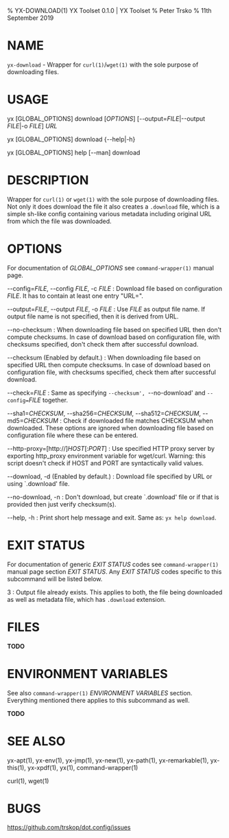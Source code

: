 % YX-DOWNLOAD(1) YX Toolset 0.1.0 | YX Toolset
% Peter Trsko
% 11th September 2019


# NAME

`yx-download` - Wrapper for `curl(1)`/`wget(1)` with the sole purpose of
downloading files.


# USAGE

yx \[GLOBAL\_OPTIONS] download \[*OPTIONS*]
\[\--output=*FILE*|\--output *FILE*|-o *FILE*] *URL*

yx \[GLOBAL\_OPTIONS] download {\--help|-h}

yx \[GLOBAL\_OPTIONS] help [\--man] download


# DESCRIPTION

Wrapper for `curl(1)` or `wget(1)` with the sole purpose of downloading
files.  Not only it does download the file it also creates a `.download` file,
which is a simple sh-like config containing various metadata including original
URL from which the file was downloaded.


# OPTIONS

For documentation of *GLOBAL_OPTIONS* see `command-wrapper(1)` manual page.

\--config=*FILE*, \--config *FILE*, -c *FILE*
:   Download file based on configuration *FILE*. It has to contain at least one
    entry "URL=<url>".

\--output=*FILE*, \--output *FILE*, -o *FILE*
:   Use *FILE* as output file name. If output file name is not specified, then it
    is derived from URL.

\--no-checksum
:   When downloading file based on specified URL then don't compute checksums.
    In case of download based on configuration file, with checksums specified,
    don't check them after successful download.

\--checksum (Enabled by default.)
:   When downloading file based on specified URL then compute checksums.
    In case of download based on configuration file, with checksums specified,
    check them after successful download.

\--check=*FILE*
:   Same as specifying `--checksum', `--no-download' and `--config=`*FILE*
    together.

\--sha1=*CHECKSUM*, \--sha256=*CHECKSUM*, \--sha512=*CHECKSUM*, \--md5=*CHECKSUM*
:   Check if downloaded file matches CHECKSUM when downloaded. These options
    are ignored when downloading file based on configuration file where these
    can be entered.

\--http-proxy=\[http://]*HOST*\[:*PORT*]
:   Use specified HTTP proxy server by exporting http_proxy environment
    variable for wget/curl. Warning: this script doesn't check if HOST and PORT
    are syntactically valid values.

\--download, -d (Enabled by default.)
:   Download file specified by URL or using `.download' file.

\--no-download, -n
:   Don't download, but create `.download' file or if that is provided then
    just verify checksum(s).

\--help, -h
:   Print short help message and exit.  Same as: `yx help download`.


# EXIT STATUS

For documentation of generic *EXIT STATUS* codes see `command-wrapper(1)`
manual page section *EXIT STATUS*.  Any *EXIT STATUS* codes specific to this
subcommand will be listed below.

3
:   Output file already exists.  This applies to both, the file being
    downloaded as well as metadata file, which has `.download` extension.


# FILES

**TODO**


# ENVIRONMENT VARIABLES

See also `command-wrapper(1)` *ENVIRONMENT VARIABLES* section.  Everything
mentioned there applies to this subcommand as well.

**TODO**


# SEE ALSO

yx-apt(1), yx-env(1), yx-jmp(1), yx-new(1), yx-path(1), yx-remarkable(1),
yx-this(1), yx-xpdf(1), yx(1), command-wrapper(1)

curl(1), wget(1)


# BUGS

<https://github.com/trskop/dot.config/issues>
